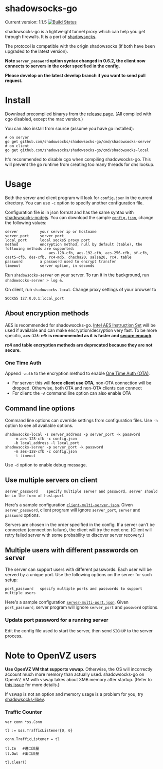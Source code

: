 # shadowsocks-go

Current version: 1.1.5 [![Build Status](https://travis-ci.org/shadowsocks/shadowsocks-go.png?branch=master)](https://travis-ci.org/shadowsocks/shadowsocks-go)

shadowsocks-go is a lightweight tunnel proxy which can help you get through firewalls. It is a port of [shadowsocks](https://github.com/clowwindy/shadowsocks).

The protocol is compatible with the origin shadowsocks (if both have been upgraded to the latest version).

**Note `server_password` option syntax changed in 0.6.2, the client now connects to servers in the order specified in the config.**

**Please develop on the latest develop branch if you want to send pull request.**

# Install

Download precompiled binarys from the [release page](https://github.com/shadowsocks/shadowsocks-go/releases). (All compiled with cgo disabled, except the mac version.)

You can also install from source (assume you have go installed):

```
# on server
go get github.com/shadowsocks/shadowsocks-go/cmd/shadowsocks-server
# on client
go get github.com/shadowsocks/shadowsocks-go/cmd/shadowsocks-local
```

It's recommended to disable cgo when compiling shadowsocks-go. This will prevent the go runtime from creating too many threads for dns lookup.

# Usage

Both the server and client program will look for `config.json` in the current directory. You can use `-c` option to specify another configuration file.

Configuration file is in json format and has the same syntax with [shadowsocks-nodejs](https://github.com/clowwindy/shadowsocks-nodejs/). You can download the sample [`config.json`](https://github.com/shadowsocks/shadowsocks-go/blob/master/config.json), change the following values:

```
server          your server ip or hostname
server_port     server port
local_port      local socks5 proxy port
method          encryption method, null by default (table), the following methods are supported:
                    aes-128-cfb, aes-192-cfb, aes-256-cfb, bf-cfb, cast5-cfb, des-cfb, rc4-md5, chacha20, salsa20, rc4, table
password        a password used to encrypt transfer
timeout         server option, in seconds
```

Run `shadowsocks-server` on your server. To run it in the background, run `shadowsocks-server > log &`.

On client, run `shadowsocks-local`. Change proxy settings of your browser to

```
SOCKS5 127.0.0.1:local_port
```

## About encryption methods

AES is recommended for shadowsocks-go. [Intel AES Instruction Set](http://en.wikipedia.org/wiki/AES_instruction_set) will be used if available and can make encryption/decryption very fast. To be more specific, **`aes-128-cfb` is recommended as it is faster and [secure enough](https://www.schneier.com/blog/archives/2009/07/another_new_aes.html)**.

**rc4 and table encryption methods are deprecated because they are not secure.**

### One Time Auth

Append `-auth` to the encryption method to enable [One Time Auth (OTA)](https://shadowsocks.org/en/spec/one-time-auth.html).

- For server: this will **force client use OTA**, non-OTA connection will be dropped. Otherwise, both OTA and non-OTA clients can connect
- For client: the `-A` command line option can also enable OTA

## Command line options

Command line options can override settings from configuration files. Use `-h` option to see all available options.

```
shadowsocks-local -s server_address -p server_port -k password
    -m aes-128-cfb -c config.json
    -b local_address -l local_port
shadowsocks-server -p server_port -k password
    -m aes-128-cfb -c config.json
    -t timeout
```

Use `-d` option to enable debug message.

## Use multiple servers on client

```
server_password    specify multiple server and password, server should be in the form of host:port
```

Here's a sample configuration [`client-multi-server.json`](https://github.com/shadowsocks/shadowsocks-go/blob/master/sample-config/client-multi-server.json). Given `server_password`, client program will ignore `server_port`, `server` and `password` options.

Servers are chosen in the order specified in the config. If a server can't be connected (connection failure), the client will try the next one. (Client will retry failed server with some probability to discover server recovery.)

## Multiple users with different passwords on server

The server can support users with different passwords. Each user will be served by a unique port. Use the following options on the server for such setup:

```
port_password   specify multiple ports and passwords to support multiple users
```

Here's a sample configuration [`server-multi-port.json`](https://github.com/shadowsocks/shadowsocks-go/blob/master/sample-config/server-multi-port.json). Given `port_password`, server program will ignore `server_port` and `password` options.

### Update port password for a running server

Edit the config file used to start the server, then send `SIGHUP` to the server process.

# Note to OpenVZ users

**Use OpenVZ VM that supports vswap**. Otherwise, the OS will incorrectly account much more memory than actually used. shadowsocks-go on OpenVZ VM with vswap takes about 3MB memory after startup. (Refer to [this issue](https://github.com/shadowsocks/shadowsocks-go/issues/3) for more details.)

If vswap is not an option and memory usage is a problem for you, try [shadowsocks-libev](https://github.com/madeye/shadowsocks-libev).

### Traffic Counter

```
var conn *ss.Conn

tl := &ss.TrafficListener{0, 0}

conn.TrafficListener = tl

tl.In	#进口流量
tl.Out	#出口流量

tl.Clear()


```
